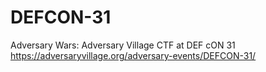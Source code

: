# DEFCON-31
Adversary Wars: Adversary Village CTF at DEF cON 31
https://adversaryvillage.org/adversary-events/DEFCON-31/
